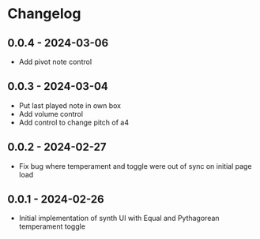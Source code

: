 # Changelog

## 0.0.4 - 2024-03-06

* Add pivot note control

## 0.0.3 - 2024-03-04

* Put last played note in own box
* Add volume control
* Add control to change pitch of a4

## 0.0.2 - 2024-02-27

* Fix bug where temperament and toggle were out of sync on initial page load

## 0.0.1 - 2024-02-26

* Initial implementation of synth UI with Equal and Pythagorean temperament toggle
